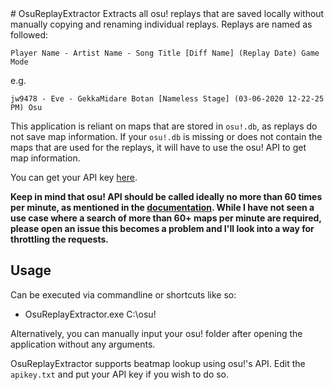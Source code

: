 <meta name="google-site-verification" content="ydk3NbOgWqjR-UswmFVZyJOILAHRrm1BoiZdz17wow8" />
# OsuReplayExtractor
Extracts all osu! replays that are saved locally without manually copying and renaming individual replays. Replays are named as followed:

`Player Name - Artist Name - Song Title [Diff Name] (Replay Date) Game Mode`

e.g.

`jw9478 - Eve - GekkaMidare Botan [Nameless Stage] (03-06-2020 12-22-25 PM) Osu`

This application is reliant on maps that are stored in `osu!.db`, as replays do not save map information. If your `osu!.db` is missing or does not contain the maps that are used 
for the replays, it will have to use the osu! API to get map information.

You can get your API key [here](https://osu.ppy.sh/p/api/).

**Keep in mind that osu! API should be called ideally no more than 60 times per minute, as mentioned in the [documentation](https://github.com/ppy/osu-api/wiki#terms-of-use). While I have not seen a use case where a search of more than 60+ maps per minute are required, please open an issue this becomes a problem and I'll look into a way for throttling the requests.**

## Usage
Can be executed via commandline or shortcuts like so:
- OsuReplayExtractor.exe C:\osu!

Alternatively, you can manually input your osu! folder after opening the application without any arguments.

OsuReplayExtractor supports beatmap lookup using osu!'s API. Edit the `apikey.txt` and put your API key if you wish to do so.
